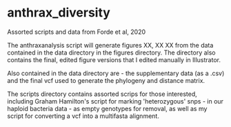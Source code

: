 # anthrax_diversity
Assorted scripts and data from Forde et al, 2020

The anthraxanalysis script will generate figures XX, XX XX from the data contained in the data directory in the figures directory. The directory also contains the final, edited figure versions that I edited manually in Illustrator.

Also contained in the data directory are - the supplementary data (as a .csv) and the final vcf used to generate the phylogeny and distance matrix.

The scripts directory contains assorted scrips for those interested, including Graham Hamilton's script for marking 'heterozygous' snps - in our haploid bacteria data - as empty genotypes for removal, as well as my script for converting a vcf into a multifasta alignment.


